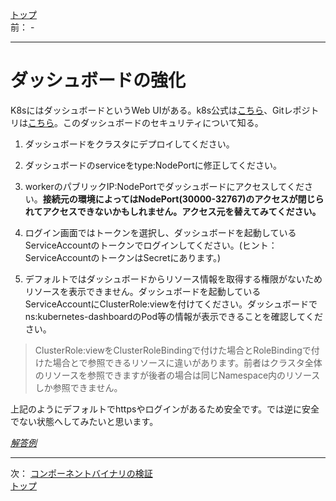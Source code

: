 [トップ](../README.md)  
前： -  

---

# ダッシュボードの強化

K8sにはダッシュボードというWeb UIがある。k8s公式は[こちら](https://kubernetes.io/ja/docs/tasks/access-application-cluster/web-ui-dashboard/)、Gitレポジトリは[こちら](https://github.com/kubernetes/dashboard)。このダッシュボードのセキュリティについて知る。

1. ダッシュボードをクラスタにデプロイしてください。

2. ダッシュボードのserviceをtype:NodePortに修正してください。

3. workerのパブリックIP:NodePortでダッシュボードにアクセスしてください。**接続元の環境によってはNodePort(30000-32767)のアクセスが閉じられてアクセスできないかもしれません。アクセス元を替えてみてください。**

4. ログイン画面ではトークンを選択し、ダッシュボードを起動しているServiceAccountのトークンでログインしてください。(ヒント：ServiceAccountのトークンはSecretにあります。)

5. デフォルトではダッシュボードからリソース情報を取得する権限がないためリソースを表示できません。ダッシュボードを起動しているServiceAccountにClusterRole:viewを付けてください。ダッシュボードでns:kubernetes-dashboardのPod等の情報が表示できることを確認してください。

> ClusterRole:viewをClusterRoleBindingで付けた場合とRoleBindingで付けた場合とで参照できるリソースに違いがあります。前者はクラスタ全体のリソースを参照できますが後者の場合は同じNamespace内のリソースしか参照できません。

上記のようにデフォルトでhttpsやログインがあるため安全です。では逆に安全でない状態へしてみたいと思います。

[*解答例*](../ans/dashboard.md)  

---

次： [コンポーネントバイナリの検証](binary.md)  
[トップ](../README.md)  
